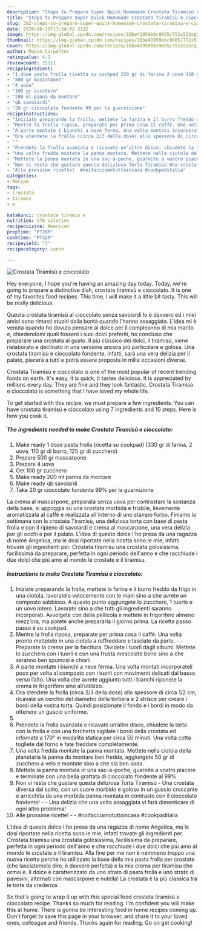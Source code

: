 ```yaml
---
description: "Steps to Prepare Super Quick Homemade Crostata Tiramisù e cioccolato"
title: "Steps to Prepare Super Quick Homemade Crostata Tiramisù e cioccolato"
slug: 382-steps-to-prepare-super-quick-homemade-crostata-tiramisu-e-cioccolato
date: 2020-08-20T17:54:02.311Z
image: https://img-global.cpcdn.com/recipes/18be41959bbc9685/751x532cq70/crostata-tiramisu-e-cioccolato-recipe-main-photo.jpg
thumbnail: https://img-global.cpcdn.com/recipes/18be41959bbc9685/751x532cq70/crostata-tiramisu-e-cioccolato-recipe-main-photo.jpg
cover: https://img-global.cpcdn.com/recipes/18be41959bbc9685/751x532cq70/crostata-tiramisu-e-cioccolato-recipe-main-photo.jpg
author: Mason Carpenter
ratingvalue: 4.2
reviewcount: 25111
recipeingredient:
- "1 dose pasta frolla ricetta su cookpad 330 gr di farina 2 uova 110 gr di burro 125 gr di zucchero"
- "500 gr mascarpone"
- "4 uova"
- "100 gr zucchero"
- "200 ml panna da montare"
- "qb savoiardi"
- "20 gr cioccolato fondente 99 per la guarnizione"
recipeinstructions:
- "Iniziate preparando la frolla, mettete la farina e il burro freddo da frigo in una ciotola, lavoratelo velocemente con le mani sino a che avrete un composto sabbioso. A questo punto aggiungete lo zucchero, 1 tuorlo e un uovo intero. Lavorate sino a che tutti gli ingredienti saranno incorporati. Avvolgete con della pellicola e mettete in frigorifero almeno mezz’ora, ma potete anche prepararla il giorno prima. La ricetta passo passo è su cookpad."
- "Mentre la frolla riposa, preparate per prima cosa il caffè. Una volta pronto mettetelo in una ciotola a raffreddare e lasciate da parte.  Preparate la crema per la farcitura. Dividete i tuorli dagli albumi. Mettete lo zucchero con i tuorli e con una frusta mescolate bene sino a che saranno ben spumosi e chiari."
- "A parte montate i bianchi a neve ferma. Una volta montati incorporateli poco per volta al composto con i tuorli con movimenti delicati dal basso verso l’alto. Una volta che avrete aggiunto tutti i bianchi riponete la crema in frigorifero sino all’utilizzo."
- "Ora stendete la frolla (circa 2/3 della dose) allo spessore di circa 1/2 cm, ricavate un cerchio del diametro della tortiera e 2 strisce per creare i bordi della vostra torta. Quindi posizionate il fondo e i bordi in modo da ottenere un guscio uniforme."
- ""
- "Prendete la frolla avanzata e ricavate un’altro disco, chiudete la torta con la frolla e con una forchetta sigillate i bordi della crostata ed infornate a 170° in modalità statica per circa 50 minuti. Una volta cotta togliete dal forno e fate freddare completamente."
- "Una volta fredda montate la panna montata. Mettete nella ciotola della planetaria la panna da montare ben fredda, aggiungete 50 gr di zucchero a velo e montate sino a che sia ben soda."
- "Mettete la panna montata in una sac-a-poche, guarnite a vostro piacere e terminate con una bella grattata di cioccolato fondente al 99%"
- "Non vi resta che gustare questa deliziosa Torta Tiramisù Una crostata diversa dal solito, con un cuore morbido e goloso in un guscio croccante e arricchita da una morbida panna montata in contrasto con il cioccolato fondente!  Una delizia che una volta assaggiata vi farà dimenticare di ogni altro problema!"
- "Alle prossime ricette!  #noifacciamotuttoincasa #cookpaditalia"
categories:
- Recipe
tags:
- crostata
- tiramis
- e

katakunci: crostata tiramis e 
nutrition: 176 calories
recipecuisine: American
preptime: "PT28M"
cooktime: "PT32M"
recipeyield: "3"
recipecategory: Lunch

---
```



![Crostata Tiramisù e cioccolato](https://img-global.cpcdn.com/recipes/18be41959bbc9685/751x532cq70/crostata-tiramisu-e-cioccolato-recipe-main-photo.jpg)

Hey everyone, I hope you're having an amazing day today. Today, we're going to prepare a distinctive dish, crostata tiramisù e cioccolato. It is one of my favorites food recipes. This time, I will make it a little bit tasty. This will be really delicious.

Questa crostata tiramisù al cioccolato senza savoiardi lo è davvero ed i miei amici sono rimasti stupiti dalla bontà quando l&#39;hanno assaggiata. L&#39;idea mi è venuta quando ho dovuto pensare al dolce per il compleanno di mia marito e, chiedendomi quali fossero i suoi dolci preferiti, ho concluso che preparare una crostata al gusto. Il più classico dei dolci, il tiramisù, viene rielaborato e declinato in una versione ancora più particolare e golosa. Una crostata tiramisù e cioccolato fondente, infatti, sarà una vera delizia per il palato, piacerà a tutti e potrà essere proposta in mille occasioni diverse.

Crostata Tiramisù e cioccolato is one of the most popular of recent trending foods on earth. It's easy, it is quick, it tastes delicious. It is appreciated by millions every day. They are fine and they look fantastic. Crostata Tiramisù e cioccolato is something that I have loved my whole life.


To get started with this recipe, we must prepare a few ingredients. You can have crostata tiramisù e cioccolato using 7 ingredients and 10 steps. Here is how you cook it.

<!--inarticleads1-->

##### The ingredients needed to make Crostata Tiramisù e cioccolato:

1. Make ready 1 dose pasta frolla (ricetta su cookpad) (330 gr di farina, 2 uova, 110 gr di burro, 125 gr di zucchero)
1. Prepare 500 gr mascarpone
1. Prepare 4 uova
1. Get 100 gr zucchero
1. Make ready 200 ml panna da montare
1. Make ready qb savoiardi
1. Take 20 gr cioccolato fondente 99% per la guarnizione


La crema al mascarpone, preparata senza uova per contrastare la sostanza della base, si appoggia su una crostata morbida e friabile, lievemente aromatizzata al caffè e realizzata all&#39;interno di uno stampo furbo. Finiamo la settimana con la crostata Tiramisù, una deliziosa torta con base di pasta frolla e con il ripieno di savoiardi e crema al mascarpone, una vera delizia per gli occhi e per il palato. L&#39;idea di questo dolce l&#39;ho presa da una ragazza di nome Angelica, ma le dosi riportate nella ricetta sono le mie, infatti trovate gli ingredienti per. Crostata tiramisu una crostata golosissima, facilissima da preparare, perfetta in ogni periodo dell&#39;anno e che racchiude i due dolci che più amo al mondo le crostate e il tiramisu. 

<!--inarticleads2-->

##### Instructions to make Crostata Tiramisù e cioccolato:

1. Iniziate preparando la frolla, mettete la farina e il burro freddo da frigo in una ciotola, lavoratelo velocemente con le mani sino a che avrete un composto sabbioso. A questo punto aggiungete lo zucchero, 1 tuorlo e un uovo intero. Lavorate sino a che tutti gli ingredienti saranno incorporati. Avvolgete con della pellicola e mettete in frigorifero almeno mezz’ora, ma potete anche prepararla il giorno prima. La ricetta passo passo è su cookpad.
1. Mentre la frolla riposa, preparate per prima cosa il caffè. Una volta pronto mettetelo in una ciotola a raffreddare e lasciate da parte. -  - Preparate la crema per la farcitura. Dividete i tuorli dagli albumi. Mettete lo zucchero con i tuorli e con una frusta mescolate bene sino a che saranno ben spumosi e chiari.
1. A parte montate i bianchi a neve ferma. Una volta montati incorporateli poco per volta al composto con i tuorli con movimenti delicati dal basso verso l’alto. Una volta che avrete aggiunto tutti i bianchi riponete la crema in frigorifero sino all’utilizzo.
1. Ora stendete la frolla (circa 2/3 della dose) allo spessore di circa 1/2 cm, ricavate un cerchio del diametro della tortiera e 2 strisce per creare i bordi della vostra torta. Quindi posizionate il fondo e i bordi in modo da ottenere un guscio uniforme.
1. 
1. Prendete la frolla avanzata e ricavate un’altro disco, chiudete la torta con la frolla e con una forchetta sigillate i bordi della crostata ed infornate a 170° in modalità statica per circa 50 minuti. Una volta cotta togliete dal forno e fate freddare completamente.
1. Una volta fredda montate la panna montata. Mettete nella ciotola della planetaria la panna da montare ben fredda, aggiungete 50 gr di zucchero a velo e montate sino a che sia ben soda.
1. Mettete la panna montata in una sac-a-poche, guarnite a vostro piacere e terminate con una bella grattata di cioccolato fondente al 99%
1. Non vi resta che gustare questa deliziosa Torta Tiramisù - Una crostata diversa dal solito, con un cuore morbido e goloso in un guscio croccante e arricchita da una morbida panna montata in contrasto con il cioccolato fondente! -  - Una delizia che una volta assaggiata vi farà dimenticare di ogni altro problema!
1. Alle prossime ricette! -  - #noifacciamotuttoincasa #cookpaditalia


L&#39;idea di questo dolce l&#39;ho presa da una ragazza di nome Angelica, ma le dosi riportate nella ricetta sono le mie, infatti trovate gli ingredienti per. Crostata tiramisu una crostata golosissima, facilissima da preparare, perfetta in ogni periodo dell&#39;anno e che racchiude i due dolci che più amo al mondo le crostate e il tiramisu. Alla fine per me non è nemmeno troppo una nuova ricetta perche ho utilizzato la base della mia pasta frolla per crostate (che lasciatemelo dire, è davvero perfetta) e la mia crema per tiramisu che ormai è. Il dolce è caratterizzato da uno strato di pasta frolla e uno strato di pavesini, alternati con mascarpone e nutella! La crostata è la più classica tra le torte da credenza. 

So that's going to wrap it up with this special food crostata tiramisù e cioccolato recipe. Thanks so much for reading. I'm confident you will make this at home. There is gonna be interesting food in home recipes coming up. Don't forget to save this page in your browser, and share it to your loved ones, colleague and friends. Thanks again for reading. Go on get cooking!
